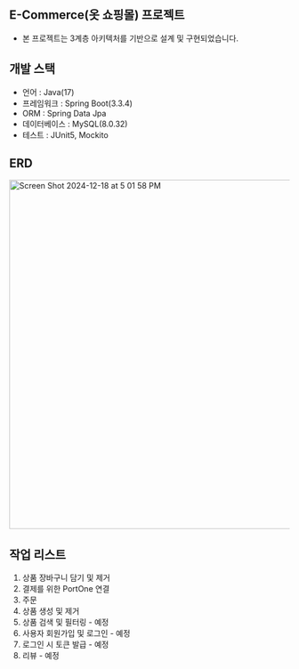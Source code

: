 ## E-Commerce(옷 쇼핑몰) 프로젝트
- 본 프로젝트는 3계층 아키텍처를 기반으로 설계 및 구현되었습니다.

## 개발 스택
- 언어 : Java(17)
- 프레임워크 : Spring Boot(3.3.4)
- ORM : Spring Data Jpa
- 데이터베이스 : MySQL(8.0.32)
- 테스트 : JUnit5, Mockito

## ERD
<img width="628" alt="Screen Shot 2024-12-18 at 5 01 58 PM" src="https://github.com/user-attachments/assets/6d1eff05-27c9-4a97-acaf-2385c2e76052" />

## 작업 리스트
1. 상품 장바구니 담기 및 제거
2. 결제를 위한 PortOne 연결
3. 주문 
4. 상품 생성 및 제거
5. 상품 검색 및 필터링 - 예정
6. 사용자 회원가입 및 로그인 - 예정
7. 로그인 시 토큰 발급 - 예정
8. 리뷰 - 예정
